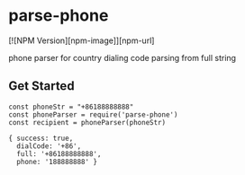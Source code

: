 # parse-phone
[![NPM Version][npm-image]][npm-url]

phone parser for country dialing code parsing from full string

## Get Started
```
const phoneStr = "+86188888888"
const phoneParser = require('parse-phone')
const recipient = phoneParser(phoneStr)

{ success: true,
  dialCode: '+86',
  full: '+86188888888',
  phone: '188888888' }

```
